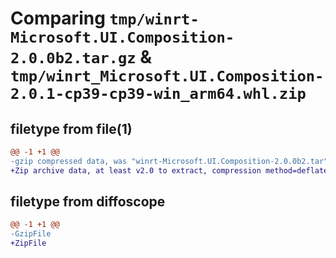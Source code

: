 # Comparing `tmp/winrt-Microsoft.UI.Composition-2.0.0b2.tar.gz` & `tmp/winrt_Microsoft.UI.Composition-2.0.1-cp39-cp39-win_arm64.whl.zip`

## filetype from file(1)

```diff
@@ -1 +1 @@
-gzip compressed data, was "winrt-Microsoft.UI.Composition-2.0.0b2.tar", last modified: Sat Dec  2 18:28:14 2023, max compression
+Zip archive data, at least v2.0 to extract, compression method=deflate
```

## filetype from diffoscope

```diff
@@ -1 +1 @@
-GzipFile
+ZipFile
```

